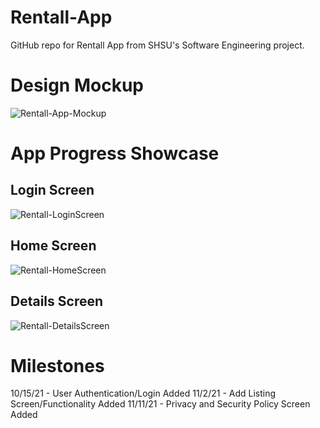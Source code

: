# Rentall-App
GitHub repo for Rentall App from SHSU's Software Engineering project. 

# Design Mockup 

![Rentall-App-Mockup](https://user-images.githubusercontent.com/28638971/134362822-5e3a0f56-880a-45c8-8928-b1bf73439657.jpg)

# App Progress Showcase

## Login Screen
![Rentall-LoginScreen](https://user-images.githubusercontent.com/28638971/140602981-780a0536-40e2-4840-af7c-df5b6af18fa1.png)

## Home Screen
![Rentall-HomeScreen](https://user-images.githubusercontent.com/28638971/140602979-2fee2fee-df88-4b27-9d85-22927c9c6bfb.png)

## Details Screen
![Rentall-DetailsScreen](https://user-images.githubusercontent.com/28638971/140602978-9bc5f969-6406-49a9-9269-3f0b63ca7d3d.png)


# **Milestones**
10/15/21 - User Authentication/Login Added
11/2/21 - Add Listing Screen/Functionality Added
11/11/21 - Privacy and Security Policy Screen Added


